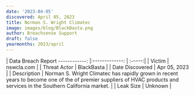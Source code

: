 ```yaml
---
date: '2023-04-05'
discovered: April 05, 2023
title: Norman S. Wright Climatec
image: images/blog/BlackBasta.png
author: Breachsense Support
draft: false
yearmonths: 2023/april
---
```



| Data Breach Report
------------:     |:-------------:    | :-----:|
| Victim      | nswcla.com      | 
| Threat Actor      | BlackBasta      | 
| Date Discovered      | Apr 05, 2023      | 
| Description      | Norman S. Wright Climatec has rapidly grown in recent years to become one of the of premier suppliers of HVAC products and services in the Southern California market.      | 
| Leak Size      | Unknown      | 

